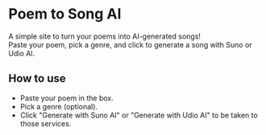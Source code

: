 # Poem to Song AI

A simple site to turn your poems into AI-generated songs!  
Paste your poem, pick a genre, and click to generate a song with Suno or Udio AI.

## How to use
- Paste your poem in the box.
- Pick a genre (optional).
- Click "Generate with Suno AI" or "Generate with Udio AI" to be taken to those services.
